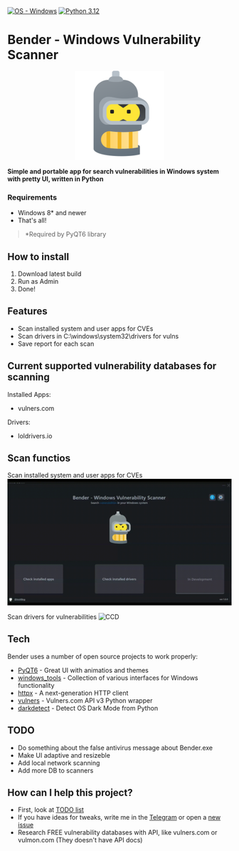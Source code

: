 [![OS - Windows](https://img.shields.io/badge/OS-Windows-blue?logo=windows&logoColor=white)](https://www.microsoft.com/ "Go to Microsoft homepage")
[![Python 3.12](https://img.shields.io/badge/python-3.12-blue.svg)](https://www.python.org/downloads/)

# Bender - Windows Vulnerability Scanner

<div align="center">
  <img src="https://raw.githubusercontent.com/trottling/Bender/main/media/bender.png" width="200"/>
</div>

**Simple and portable app for search vulnerabilities in Windows system with pretty UI, written in Python**

### Requirements
- Windows 8* and newer
- That's all!  

> *Required by PyQT6 library

## How to install
1. Download latest build
2. Run as Admin
3. Done!

## Features

- Scan installed system and user apps for CVEs
- Scan drivers in C:\windows\system32\drivers for vulns
- Save report for each scan


## Current supported vulnerability databases for scanning

Installed Apps:
- vulners.com

Drivers:
- loldrivers.io

## Scan functios
Scan installed system and user apps for CVEs
![CIA](https://github.com/trottling/Bender/blob/main/media/CIA.gif?raw=true)

Scan drivers for vulnerabilities
![CCD](https://github.com/trottling/Bender/blob/main/media/CCD.gif?raw=true)


## Tech

Bender uses a number of open source projects to work properly:

- [PyQT6] - Great UI with animatios and themes
- [windows_tools] - Collection of various interfaces for Windows functionality
- [httpx] - A next-generation HTTP client
- [vulners] - Vulners.com API v3 Python wrapper
- [darkdetect] - Detect OS Dark Mode from Python

## TODO
- Do something about the false antivirus message about Bender.exe
- Make UI adaptive and resizeble
- Add local network scanning
- Add more DB to scanners

## How can I help this project?
- First, look at [TODO list](https://github.com/trottling/Bender/tree/main#todo)
- If you have ideas for tweaks, write me in the [Telegram](https://t.me/trottling) or open a [new issue](https://github.com/trottling/Bender/issues/new/choose)
- Research FREE vulnerability databases with API, like vulners.com or vulmon.com (They doesn't have API docs)

[//]: # (These are reference links used in the body of this note and get stripped out when the markdown processor does its job. There is no need to format nicely because it shouldn't be seen. Thanks SO - http://stackoverflow.com/questions/4823468/store-comments-in-markdown-syntax)
    
   [PyQT6]: <https://doc.qt.io/qtforpython-6/>
   [windows_tools]: <https://github.com/netinvent/windows_tools>
   [httpx]: <https://www.python-httpx.org/>
   [vulners]: <https://pypi.org/project/vulners/>
   [darkdetect]: <https://github.com/albertosottile/darkdetect>
